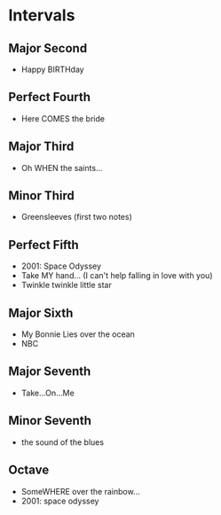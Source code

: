# Intervals

## Major Second

- Happy BIRTHday

## Perfect Fourth

- Here COMES the bride

## Major Third

- Oh WHEN the saints...

## Minor Third

- Greensleeves (first two notes)

## Perfect Fifth

- 2001: Space Odyssey
- Take MY hand... (I can't help falling in love with you)
- Twinkle twinkle little star

## Major Sixth

- My Bonnie Lies over the ocean
- NBC

## Major Seventh

- Take...On...Me

## Minor Seventh

- the sound of the blues

## Octave

- SomeWHERE over the rainbow...
- 2001: space odyssey
